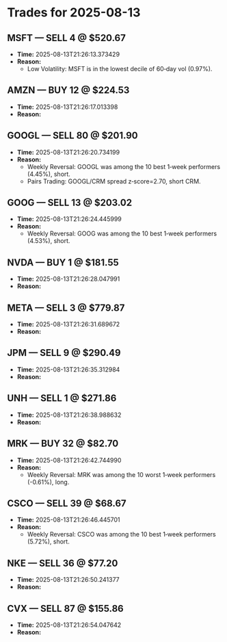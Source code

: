 # Trades for 2025-08-13

## MSFT — SELL 4 @ $520.67
- **Time:** 2025-08-13T21:26:13.373429
- **Reason:**
  - Low Volatility: MSFT is in the lowest decile of 60‑day vol (0.97%).

## AMZN — BUY 12 @ $224.53
- **Time:** 2025-08-13T21:26:17.013398
- **Reason:**

## GOOGL — SELL 80 @ $201.90
- **Time:** 2025-08-13T21:26:20.734199
- **Reason:**
  - Weekly Reversal: GOOGL was among the 10 best 1‑week performers (4.45%), short.
  - Pairs Trading: GOOGL/CRM spread z‑score=2.70, short CRM.

## GOOG — SELL 13 @ $203.02
- **Time:** 2025-08-13T21:26:24.445999
- **Reason:**
  - Weekly Reversal: GOOG was among the 10 best 1‑week performers (4.53%), short.

## NVDA — BUY 1 @ $181.55
- **Time:** 2025-08-13T21:26:28.047991
- **Reason:**

## META — SELL 3 @ $779.87
- **Time:** 2025-08-13T21:26:31.689672
- **Reason:**

## JPM — SELL 9 @ $290.49
- **Time:** 2025-08-13T21:26:35.312984
- **Reason:**

## UNH — SELL 1 @ $271.86
- **Time:** 2025-08-13T21:26:38.988632
- **Reason:**

## MRK — BUY 32 @ $82.70
- **Time:** 2025-08-13T21:26:42.744990
- **Reason:**
  - Weekly Reversal: MRK was among the 10 worst 1‑week performers (-0.61%), long.

## CSCO — SELL 39 @ $68.67
- **Time:** 2025-08-13T21:26:46.445701
- **Reason:**
  - Weekly Reversal: CSCO was among the 10 best 1‑week performers (5.72%), short.

## NKE — SELL 36 @ $77.20
- **Time:** 2025-08-13T21:26:50.241377
- **Reason:**

## CVX — SELL 87 @ $155.86
- **Time:** 2025-08-13T21:26:54.047642
- **Reason:**

